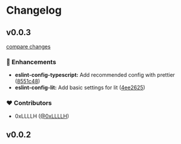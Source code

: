 # Changelog


## v0.0.3

[compare changes](https://github.com/0xLLLLH/eslint/compare/v0.0.2...v0.0.3)

### 🚀 Enhancements

- **eslint-config-typescript:** Add recommended config with prettier ([8551c48](https://github.com/0xLLLLH/eslint/commit/8551c48))
- **eslint-config-lit:** Add basic settings for lit ([4ee2625](https://github.com/0xLLLLH/eslint/commit/4ee2625))

### ❤️ Contributors

- 0xLLLLH ([@0xLLLLH](http://github.com/0xLLLLH))

## v0.0.2

